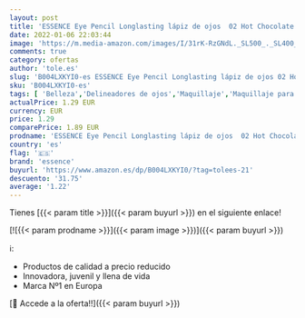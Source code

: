 ```yaml
---
layout: post
title: 'ESSENCE Eye Pencil Longlasting lápiz de ojos  02 Hot Chocolate'
date: 2022-01-06 22:03:44
image: 'https://m.media-amazon.com/images/I/31rK-RzGNdL._SL500_._SL400_.jpg'
comments: true
category: ofertas
author: 'tole.es'
slug: 'B004LXKYI0-es ESSENCE Eye Pencil Longlasting lápiz de ojos 02 Hot Chocolate'
sku: 'B004LXKYI0-es'
tags: [ 'Belleza','Delineadores de ojos','Maquillaje','Maquillaje para ojos','essence','lápiz', ]
actualPrice: 1.29 EUR
currency: EUR
price: 1.29
comparePrice: 1.89 EUR
prodname: 'ESSENCE Eye Pencil Longlasting lápiz de ojos  02 Hot Chocolate'
country: 'es'
flag: '🇪🇸'
brand: 'essence'
buyurl: 'https://www.amazon.es/dp/B004LXKYI0/?tag=tolees-21'
descuento: '31.75'
average: '1.22'
---
```


Tienes [{{< param title >}}]({{< param buyurl >}}) en el siguiente enlace!

[![{{< param prodname >}}]({{< param image >}})]({{< param buyurl >}})

ℹ️:

- Productos de calidad a precio reducido
- Innovadora, juvenil y llena de vida
- Marca Nº1 en Europa

[🛒 Accede a la oferta!!]({{< param buyurl >}})

